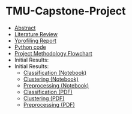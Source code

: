 # TMU-Capstone-Project

- [Abstract](Abstract%20final.pdf)
- [Literature Review](Literature%20review%20final.pdf)
- [Yprofiling Report](Yprofiling%20Report.pdf)
- [Python code](CIND820_Nehal's_project_Diabetes_datasetfinal.ipynb)
- [Project Methodology Flowchart](Project%20Methodology1.drawio.png)
- Initial Results:
- Initial Results:
  - [Classification (Notebook)](CIND820_Nehal's_project_Diabetes_dataset_Classification_FINAL.ipynb)
  - [Clustering (Notebook)](CIND820_Nehal's_project_Diabetes_dataset_Clustering_FINAL.ipynb)
  - [Preprocessing (Notebook)](CIND820_Nehal's_project_Diabetes_dataset_Preprocessing.ipynb)
  - [Classification (PDF)](CIND820_Nehal's_project_Diabetes_dataset_Classification%20FINAL.pdf)
  - [Clustering (PDF)](CIND820-Nehal's%20project-Diabetes%20dataset%20Clustering%20FINAL.pdf)
  - [Preprocessing (PDF)](CIND820-Nehal's%20project-Diabetes%20dataset%20Preprocessing.pdf)




